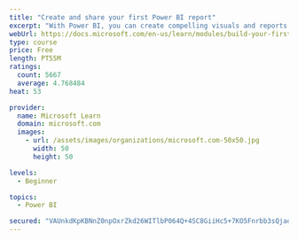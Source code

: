 ```yaml
---
title: "Create and share your first Power BI report"
excerpt: "With Power BI, you can create compelling visuals and reports. In this module, you learn how to use Power BI Desktop to connect to data, build visuals, and create a report that you can share with others in your organization. You then learn how to publish the report to the Power BI service, so that others can see your insights and benefit from your work."
webUrl: https://docs.microsoft.com/en-us/learn/modules/build-your-first-power-bi-report/
type: course
price: Free
length: PT55M
ratings:
  count: 5667
  average: 4.768484
heat: 53

provider:
  name: Microsoft Learn
  domain: microsoft.com
  images:
    - url: /assets/images/organizations/microsoft.com-50x50.jpg
      width: 50
      height: 50

levels:
  - Beginner

topics:
  - Power BI

secured: "VAUnkdKpKBNnZ0npOxrZkd26WITlbP064Q+4SC8GiiHc5+7KO5Fnrbb3sQjadlL9sS7lWQSnfMpNUXtdul4Q+u2v7usiFL0hithvLV/s2hXxAqZFXxIYlxx0O0JMadqnF04z218RTB3B7x2d4yZx2lVs8ZqRzysi69uttBpsk5WTsjErROAB6ts2OG3pYjXoT9vLBE2RO9djXEKvKdhWbqmQMbUxWWRsU6Wn+imd2ExH/ZiFfoQT3W9KnKE6ixeLxzBHd1JjrlWVkUdmCsLcHF0o5PJc5x/iN3y7t+E16pLJtb+GcPOTCnnPDd+ekL0F1+pr6mjsXeoxFUq5gPoJRSoFBa6JgAqaOTjuX+/F+YeGv/T9vi5IUcUzffVr1C8/+/M+sriQyeYtQZ821qoQP/cca/fagBdR6FhRJFqTR5Q=;fzjGOsLyHl8TXIBGaxDqxA=="
---
```


